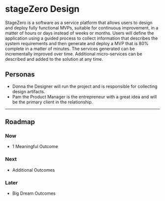 # stageZero Design

StageZero is a software as a service platform that allows users to design and deploy fully functional MVPs, suitable for continuous improvement, in a matter of hours or days instead of weeks or months. Users will define the application using a guided process to collect information that describes the system requirements and then generate and deploy a MVP that is 80% complete in a matter of minutes. The services generated can be incrementally improved over time. Additional micro-services can be described and added to the solution at any time.

## Personas

- Donna the Designer will run the project and is responsible for collecting design artifacts.
- Pam the Product Manager is the entrepreneur with a great idea and will be the primary client in the relationship.

---

## Roadmap

### Now

- 1 Meaningful Outcome

### Next

- Additional Outcomes

### Later

- Big Dream Outcomes